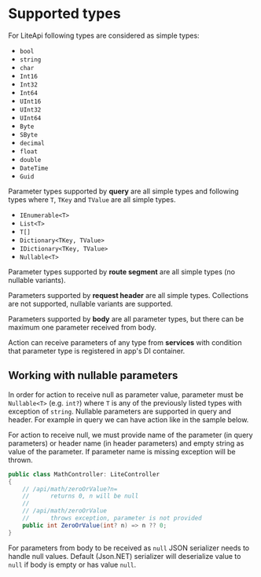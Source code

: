﻿---
Author: stanac
CreatedDate: 2017-04-15
Title: Supported types
RenderTitle: false
IsHtml: false
Id: parameters-supported-types
ParentPageId: parameter-retrieving
---

# Supported types

For LiteApi following types are considered as simple types:

- `bool`
- `string`
- `char`
- `Int16`
- `Int32`
- `Int64`
- `UInt16`
- `UInt32`
- `UInt64`
- `Byte`
- `SByte`
- `decimal`
- `float`
- `double`
- `DateTime`
- `Guid`

Parameter types supported by **query** are all simple types and following types
where `T`, `TKey` and `TValue` are all simple types.

- `IEnumerable<T>`
- `List<T>`
- `T[]`
- `Dictionary<TKey, TValue>`
- `IDictionary<TKey, TValue>`
- `Nullable<T>`

Parameter types supported by **route segment** are all simple types (no nullable 
variants).

Parameters supported by **request header** are all simple types. Collections are 
not supported, nullable variants are supported.

Parameters supported by **body** are all parameter types, but there can be maximum one
parameter received from body.

Action can receive parameters of any type from **services** with condition 
that parameter type is registered in app's DI container.

## Working with nullable parameters

In order for action to receive null as parameter value, parameter must be 
`Nullable<T>` (e.g. `int?`) where `T` is any of the previously listed
types with exception of `string`. Nullable parameters are supported in
query and header. For example in query we can have action like in the sample
below.

For action to receive null, we must provide name of the parameter (in query parameters)
or header name (in header parameters) and empty string as value of the parameter.
If parameter name is missing exception will be thrown.

```csharp
public class MathController: LiteController
{
    // /api/math/zeroOrValue?n=
    //      returns 0, n will be null 
    //
    // /api/math/zeroOrValue
    //      throws exception, parameter is not provided
    public int ZeroOrValue(int? n) => n ?? 0;
}
```

For parameters from body to be received as `null` JSON serializer needs to handle
null values. Default (Json.NET) serializer will deserialize value to `null`
if body is empty or has value `null`.